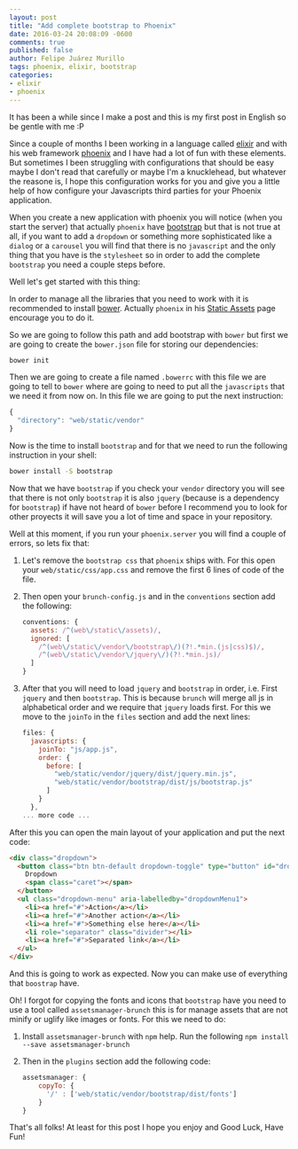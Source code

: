 ```yaml
---
layout: post
title: "Add complete bootstrap to Phoenix"
date: 2016-03-24 20:08:09 -0600
comments: true
published: false
author: Felipe Juárez Murillo
tags: phoenix, elixir, bootstrap
categories:
- elixir
- phoenix
---
```



It has been a while since I make a post and this is my first post in English so be gentle with me :P

Since a couple of months I been working in a language called [elixir](http://elixir-lang.org/) and with his web framework [phoenix](http://www.phoenixframework.org/) and I have had a lot of fun with these elements. But sometimes I been struggling with configurations that should be easy maybe I don't read that carefully or maybe I'm a knucklehead, but whatever the reasone is, I hope this configuration works for you and give you a little help of how configure your Javascripts third parties for your Phoenix application.

<!-- more -->

When you create a new application with phoenix you will notice (when you start the server) that actually `phoenix` have [bootstrap](http://getbootstrap.com/) but that is not true at all, if you want to add a `dropdown` or something more sophisticated like a `dialog` or a `carousel` you will find that there is no `javascript` and the only thing that you have is the `stylesheet` so in order to add the complete `bootstrap` you need a couple steps before.

Well let's get started with this thing:

In order to manage all the libraries that you need to work with it is recommended to install [bower](http://bower.io/). Actually `phoenix` in his [Static Assets](http://www.phoenixframework.org/docs/static-assets) page encourage you to do it.

So we are going to follow this path and add bootstrap with `bower` but first we are going to create the `bower.json` file for storing our dependencies:

```sh
bower init
```

Then we are going to create a file named `.bowerrc` with this file we are going to tell to `bower` where are going to need to put all the `javascripts` that we need it from now on. In this file we are going to put the next instruction:

```js
{
  "directory": "web/static/vendor"
}
```

Now is the time to install `bootstrap` and for that we need to run the following instruction in your shell:

``` sh
bower install -S bootstrap
```

Now that we have `bootstrap` if you check your `vendor` directory you will see that there is not only `bootstrap` it is also `jquery` (because is a dependency for `bootstrap`) if have not heard of `bower` before I recommend you to look for other proyects it will save you a lot of time and space in your repository.

Well at this moment, if you run your `phoenix.server` you will find a couple of errors, so lets fix that:

1. Let's remove the `bootstrap css` that `phoenix` ships with. For this open your `web/static/css/app.css` and remove the first 6 lines of code of the file.
1. Then open your `brunch-config.js` and in the `conventions` section add the following:

   ```javascript
   conventions: {
     assets: /^(web\/static\/assets)/,
     ignored: [
       /^(web\/static\/vendor\/bootstrap\/)(?!.*min.(js|css)$)/,
       /^(web\/static\/vendor\/jquery\/)(?!.*min.js)/
     ]
   }
   ```
1. After that you will need to load `jquery` and `bootstrap` in order, i.e. First `jquery` and then `bootstrap`. This is because `brunch` will merge all js in alphabetical order and we require that `jquery` loads first. For this we move to the `joinTo` in the `files` section and add the next lines:

   ```javascript
   files: {
     javascripts: {
       joinTo: "js/app.js",
       order: {
         before: [
           "web/static/vendor/jquery/dist/jquery.min.js",
           "web/static/vendor/bootstrap/dist/js/bootstrap.js"
         ]
       }
     },
   ... more code ...
   ```

After this you can open the main layout of your application and put the next code:

```html
<div class="dropdown">
  <button class="btn btn-default dropdown-toggle" type="button" id="dropdownMenu1" data-toggle="dropdown" aria-haspopup="true" aria-expanded="true">
    Dropdown
    <span class="caret"></span>
  </button>
  <ul class="dropdown-menu" aria-labelledby="dropdownMenu1">
    <li><a href="#">Action</a></li>
    <li><a href="#">Another action</a></li>
    <li><a href="#">Something else here</a></li>
    <li role="separator" class="divider"></li>
    <li><a href="#">Separated link</a></li>
  </ul>
</div>
```

And this is going to work as expected. Now you can make use of everything that `boostrap` have.

Oh! I forgot for copying the fonts and icons that `bootstrap` have you need to use a tool called `assetsmanager-brunch` this is for manage assets that are not minify or uglify like images or fonts. For this we need to do:

1. Install `assetsmanager-brunch` with `npm` help. Run the following `npm install --save assetsmanager-brunch`
1. Then in the `plugins` section add the following code:

   ```javascript
   assetsmanager: {
       copyTo: {
         '/' : ['web/static/vendor/bootstrap/dist/fonts']
       }
   }
   ```

That's all folks! At least for this post I hope you enjoy and Good Luck, Have Fun!
